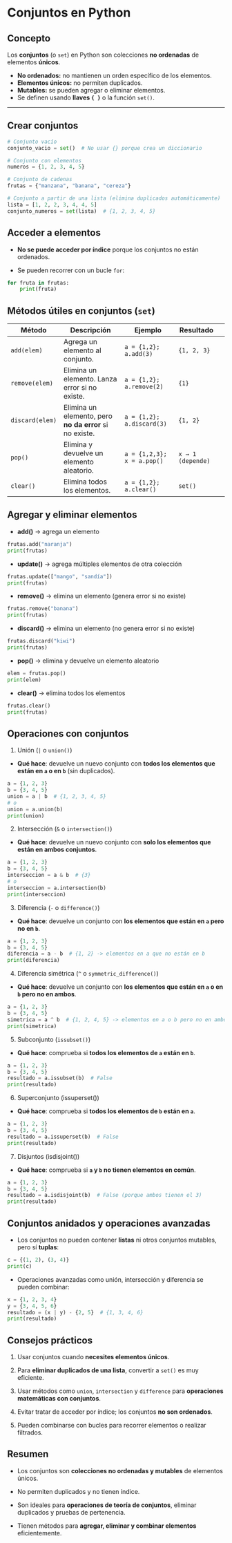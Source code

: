 # Conjuntos en Python

## Concepto

Los **conjuntos** (o `set`) en Python son colecciones **no ordenadas** de elementos **únicos**.  
- **No ordenados:** no mantienen un orden específico de los elementos.  
- **Elementos únicos:** no permiten duplicados.  
- **Mutables:** se pueden agregar o eliminar elementos.  
- Se definen usando **llaves `{ }`** o la función `set()`.

---

## Crear conjuntos

```python
# Conjunto vacío
conjunto_vacio = set()  # No usar {} porque crea un diccionario

# Conjunto con elementos
numeros = {1, 2, 3, 4, 5}

# Conjunto de cadenas
frutas = {"manzana", "banana", "cereza"}

# Conjunto a partir de una lista (elimina duplicados automáticamente)
lista = [1, 2, 2, 3, 4, 4, 5]
conjunto_numeros = set(lista)  # {1, 2, 3, 4, 5}
```

## Acceder a elementos

- **No se puede acceder por índice** porque los conjuntos no están ordenados.

- Se pueden recorrer con un bucle `for`:

```python
for fruta in frutas:
    print(fruta)
```

## Métodos útiles en conjuntos (`set`)

| Método                              | Descripción                                             | Ejemplo                    | Resultado            |           |
| ----------------------------------- | ------------------------------------------------------- | -------------------------- | -------------------- | --------- |
| `add(elem)`                         | Agrega un elemento al conjunto.                         | `a = {1,2}; a.add(3)`      | `{1, 2, 3}`          |           |
| `remove(elem)`                      | Elimina un elemento. Lanza error si no existe.        | `a = {1,2}; a.remove(2)`   | `{1}`                |           |
| `discard(elem)`                     | Elimina un elemento, pero **no da error** si no existe. | `a = {1,2}; a.discard(3)`  | `{1, 2}`             |           |
| `pop()`                             | Elimina y devuelve un elemento aleatorio.               | `a = {1,2,3}; x = a.pop()` | `x → 1 (depende)`    |           |
| `clear()`                           | Elimina todos los elementos.                            | `a = {1,2}; a.clear()`     | `set()`              |           |

## Agregar y eliminar elementos

- **add()** → agrega un elemento

```python
frutas.add("naranja")
print(frutas)
```

- **update()** → agrega múltiples elementos de otra colección

```python
frutas.update(["mango", "sandía"])
print(frutas)
```

- **remove()** → elimina un elemento (genera error si no existe)

```python
frutas.remove("banana")
print(frutas)
```

- **discard()** → elimina un elemento (no genera error si no existe)

```python
frutas.discard("kiwi")
print(frutas)
```

- **pop()** → elimina y devuelve un elemento aleatorio

```python
elem = frutas.pop()
print(elem)
```

- **clear()** → elimina todos los elementos

```python
frutas.clear()
print(frutas)
```

## Operaciones con conjuntos

1. Unión (`|` o `union()`)

- **Qué hace**: devuelve un nuevo conjunto con **todos los elementos que están en `a` o en `b`** (sin duplicados).

```python
a = {1, 2, 3}
b = {3, 4, 5}
union = a | b  # {1, 2, 3, 4, 5}
# o
union = a.union(b)
print(union)
```

2. Intersección (`&` o `intersection()`)

- **Qué hace**: devuelve un nuevo conjunto con **solo los elementos que están en ambos conjuntos**.

```python
a = {1, 2, 3}
b = {3, 4, 5}
interseccion = a & b  # {3}
# o
interseccion = a.intersection(b)
print(interseccion)
```

3. Diferencia (`-` o `difference()`)

- **Qué hace**: devuelve un conjunto con **los elementos que están en `a` pero no en `b`**.

```python
a = {1, 2, 3}
b = {3, 4, 5}
diferencia = a - b  # {1, 2} -> elementos en a que no están en b
print(diferencia)
```

4. Diferencia simétrica (`^` o `symmetric_difference()`)

- **Qué hace**: devuelve un conjunto con **los elementos que están en `a` o en `b` pero no en ambos**.
  
```python
a = {1, 2, 3}
b = {3, 4, 5}
simetrica = a ^ b  # {1, 2, 4, 5} -> elementos en a o b pero no en ambos
print(simetrica)
```

5. Subconjunto (`issubset()`)

- **Qué hace**: comprueba si **todos los elementos de `a` están en `b`**.

```python
a = {1, 2, 3}
b = {3, 4, 5}
resultado = a.issubset(b)  # False
print(resultado)
```

6. Superconjunto (issuperset())

- **Qué hace**: comprueba si **todos los elementos de `b` están en `a`**.

```python
a = {1, 2, 3}
b = {3, 4, 5}
resultado = a.issuperset(b)  # False
print(resultado)
```

7. Disjuntos (isdisjoint())

- **Qué hace**: comprueba si **`a` y `b` no tienen elementos en común**.

```python
a = {1, 2, 3}
b = {3, 4, 5}
resultado = a.isdisjoint(b)  # False (porque ambos tienen el 3)
print(resultado)
```

## Conjuntos anidados y operaciones avanzadas

- Los conjuntos no pueden contener **listas** ni otros conjuntos mutables, pero sí **tuplas**:

```python
c = {(1, 2), (3, 4)}
print(c)
```

- Operaciones avanzadas como unión, intersección y diferencia se pueden combinar:

```python
x = {1, 2, 3, 4}
y = {3, 4, 5, 6}
resultado = (x | y) - {2, 5}  # {1, 3, 4, 6}
print(resultado)
```

## Consejos prácticos

1. Usar conjuntos cuando **necesites elementos únicos**.

2. Para **eliminar duplicados de una lista**, convertir a `set()` es muy eficiente.

3. Usar métodos como `union`, `intersection` y `difference` para **operaciones matemáticas con conjuntos**.

4. Evitar tratar de acceder por índice; los conjuntos **no son ordenados**.

5. Pueden combinarse con bucles para recorrer elementos o realizar filtrados.

## Resumen

- Los conjuntos son **colecciones no ordenadas y mutables** de elementos únicos.

- No permiten duplicados y no tienen índice.

- Son ideales para **operaciones de teoría de conjuntos**, eliminar duplicados y pruebas de pertenencia.

- Tienen métodos para **agregar, eliminar y combinar elementos** eficientemente.
